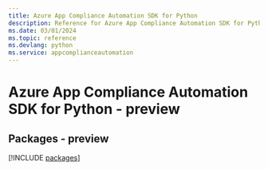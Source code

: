 ```yaml
---
title: Azure App Compliance Automation SDK for Python
description: Reference for Azure App Compliance Automation SDK for Python
ms.date: 03/01/2024
ms.topic: reference
ms.devlang: python
ms.service: appcomplianceautomation
---
```

# Azure App Compliance Automation SDK for Python - preview
## Packages - preview
[!INCLUDE [packages](app-compliance-automation-index.md)]